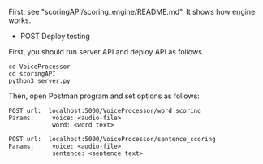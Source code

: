 First, see "scoringAPI/scoring_engine/README.md".
It shows how engine works.



- POST Deploy testing

First, you should run server API and deploy API as follows.
	
	cd VoiceProcessor
	cd scoringAPI
	python3 server.py
	

Then, open Postman program and set options as follows:
	
	POST url:  localhost:5000/VoiceProcessor/word_scoring
	Params:    	voice: <audio-file>
				word: <word text>
				
	POST url:  localhost:5000/VoiceProcessor/sentence_scoring
	Params:    	voice: <audio-file>
				sentence: <sentence text>				
				